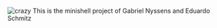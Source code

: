 ![crazy](https://github.com/Edoulazone/Cursus-42/blob/master/gifs/crazy.gif)
This is the minishell project of Gabriel Nyssens and Eduardo Schmitz
